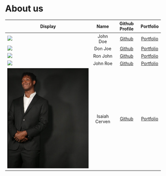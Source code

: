# About us

Display |     Name      |                       Github Profile                       | Portfolio 
--------|:-------------:|:----------------------------------------------------------:|:---------:
![](https://via.placeholder.com/100.png?text=Photo) |   John Doe    |               [Github](https://github.com/)                | [Portfolio](docs/team/johndoe.md)
![](https://via.placeholder.com/100.png?text=Photo) |    Don Joe    |               [Github](https://github.com/)                | [Portfolio](docs/team/johndoe.md)
![](https://via.placeholder.com/100.png?text=Photo) |   Ron John    |               [Github](https://github.com/)                | [Portfolio](docs/team/johndoe.md)
![](https://via.placeholder.com/100.png?text=Photo) |   John Roe    |               [Github](https://github.com/)                | [Portfolio](docs/team/johndoe.md)
![](docs/photos/isaiah_profile.png) | Isaiah Cerven | [Github](https://github.com/CerIsaiah/) | [Portfolio](docs/team/isaiah.md)
